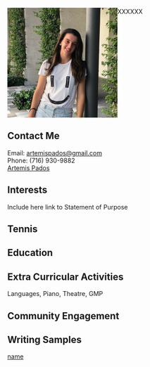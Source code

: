 <p>XXXXXX<img src="/images/headshot.jpg" width="250" height="250" align="left"></p>
  <br clear="left"/>

## Contact Me
Email: artemispados@gmail.com\
Phone: (716) 930-9882\
[Artemis Pados](mailto:artemispados@gmail.com?subject=[GitHub]%20Source%20Han%20Sans)
## Interests
Include here link to Statement of Purpose
## Tennis
## Education
## Extra Curricular Activities
Languages, Piano, Theatre, GMP
## Community Engagement
## Writing Samples

<a href="/papers/ArtemisPados_StanfordOHS_ADialogueOnDiscovery.pdf">name</a>
